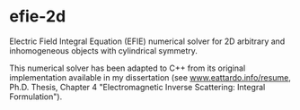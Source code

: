 # efie-2d
Electric Field Integral Equation (EFIE) numerical solver for 2D arbitrary and inhomogeneous objects with cylindrical symmetry.

This numerical solver has been adapted to C++ from its original implementation available in my dissertation (see www.eattardo.info/resume, Ph.D. Thesis, Chapter 4 "Electromagnetic Inverse Scattering: Integral Formulation").
